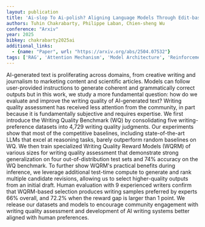 ```yaml
---
layout: publication
title: 'Ai-slop To Ai-polish? Aligning Language Models Through Edit-based Writing Rewards And Test-time Computation'
authors: Tuhin Chakrabarty, Philippe Laban, Chien-sheng Wu
conference: "Arxiv"
year: 2025
bibkey: chakrabarty2025ai
additional_links:
  - {name: "Paper", url: "https://arxiv.org/abs/2504.07532"}
tags: ['RAG', 'Attention Mechanism', 'Model Architecture', 'Reinforcement Learning']
---
```

AI-generated text is proliferating across domains, from creative writing and
journalism to marketing content and scientific articles. Models can follow
user-provided instructions to generate coherent and grammatically correct
outputs but in this work, we study a more fundamental question: how do we
evaluate and improve the writing quality of AI-generated text? Writing quality
assessment has received less attention from the community, in part because it
is fundamentally subjective and requires expertise. We first introduce the
Writing Quality Benchmark (WQ) by consolidating five writing-preference
datasets into 4,729 writing quality judgments. Our experiments show that most
of the competitive baselines, including state-of-the-art LLMs that excel at
reasoning tasks, barely outperform random baselines on WQ. We then train
specialized Writing Quality Reward Models (WQRM) of various sizes for writing
quality assessment that demonstrate strong generalization on four
out-of-distribution test sets and 74% accuracy on the WQ benchmark. To further
show WQRM's practical benefits during inference, we leverage additional
test-time compute to generate and rank multiple candidate revisions, allowing
us to select higher-quality outputs from an initial draft. Human evaluation
with 9 experienced writers confirm that WQRM-based selection produces writing
samples preferred by experts 66% overall, and 72.2% when the reward gap is
larger than 1 point. We release our datasets and models to encourage community
engagement with writing quality assessment and development of AI writing
systems better aligned with human preferences.
